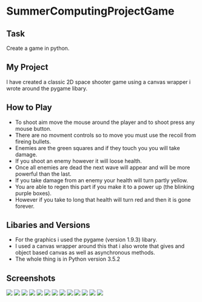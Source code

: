 # SummerComputingProjectGame

## Task
Create a game in python.

## My Project
I have created a classic 2D space shooter game using a canvas wrapper i  wrote around the pygame libary.

## How to Play
- To shoot aim move the mouse around the player and to shoot press any mouse button.
- There are no movment controls so to move you must use the recoil from fireing bullets.
- Enemies are the green squares and if they touch you you will take damage.
- If you shoot an enemy however it will loose health.
- Once all enemies are dead the next wave will appear and will be more powerful than the last.
- If you take damage from an enemy your health will turn partly yellow.
- You are able to regen this part if you make it to a power up (the blinking purple boxes).
- However if you take to long that health will turn red and then it is gone forever.

## Libaries and Versions
- For the graphics i used the pygame (version 1.9.3) libary.
- I used a canvas wrapper around this that i also wrote that gives and object based canvas as well as asynchronous methods.
- The whole thing is in Python version 3.5.2

## Screenshots
![](https://github.com/thecollinsprogram/SummerComputingProjectGame/blob/master/screenshots/screenshot1.png?raw=true)
![](https://github.com/thecollinsprogram/SummerComputingProjectGame/blob/master/screenshots/screenshot2.png?raw=true)
![](https://github.com/thecollinsprogram/SummerComputingProjectGame/blob/master/screenshots/screenshot3.png?raw=true)
![](https://github.com/thecollinsprogram/SummerComputingProjectGame/blob/master/screenshots/screenshot4.png?raw=true)
![](https://github.com/thecollinsprogram/SummerComputingProjectGame/blob/master/screenshots/screenshot5.png?raw=true)
![](https://github.com/thecollinsprogram/SummerComputingProjectGame/blob/master/screenshots/screenshot6.png?raw=true)
![](https://github.com/thecollinsprogram/SummerComputingProjectGame/blob/master/screenshots/screenshot7.png?raw=true)
![](https://github.com/thecollinsprogram/SummerComputingProjectGame/blob/master/screenshots/screenshot8.png?raw=true)
![](https://github.com/thecollinsprogram/SummerComputingProjectGame/blob/master/screenshots/screenshot9.png?raw=true)
![](https://github.com/thecollinsprogram/SummerComputingProjectGame/blob/master/screenshots/screenshot10.png?raw=true)
![](https://github.com/thecollinsprogram/SummerComputingProjectGame/blob/master/screenshots/screenshot11.png?raw=true)
![](https://github.com/thecollinsprogram/SummerComputingProjectGame/blob/master/screenshots/screenshot12.png?raw=true)
![](https://github.com/thecollinsprogram/SummerComputingProjectGame/blob/master/screenshots/screenshot13.png?raw=true)